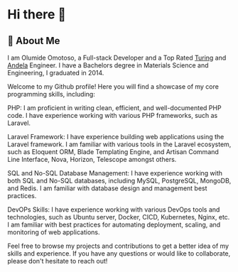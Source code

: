 # Hi there 👋

<!--
**oluomotoso/oluomotoso** is a ✨ _special_ ✨ repository because its `README.md` (this file) appears on your GitHub profile.

Here are some ideas to get you started:

- 🔭 I’m currently working on ...
- 🌱 I’m currently learning ...
- 👯 I’m looking to collaborate on ...
- 🤔 I’m looking for help with ...
- 💬 Ask me about ...
- 📫 How to reach me: ...
- 😄 Pronouns: ...
- ⚡ Fun fact: ...
-->

## 🚀 About Me

I am Olumide Omotoso, a Full-stack Developer and a Top Rated [Turing](https://turing.com) and [Andela](https://andela.com) Engineer. I have a Bachelors degree in Materials Science and Engineering, I graduated in 2014.

Welcome to my Github profile! Here you will find a showcase of my core programming skills, including:

PHP: I am proficient in writing clean, efficient, and well-documented PHP code. I have experience working with various PHP frameworks, such as Laravel.

Laravel Framework: I have experience building web applications using the Laravel framework. I am familiar with various tools in the Laravel ecosystem, such as Eloquent ORM, Blade Templating Engine, and Artisan Command Line Interface, Nova, Horizon, Telescope amongst others.

SQL and No-SQL Database Management: I have experience working with both SQL and No-SQL databases, including MySQL, PostgreSQL, MongoDB, and Redis. I am familiar with database design and management best practices.

DevOPs Skills: I have experience working with various DevOps tools and technologies, such as Ubuntu server, Docker, CICD, Kubernetes, Nginx, etc. I am familiar with best practices for automating deployment, scaling, and monitoring of web applications.

Feel free to browse my projects and contributions to get a better idea of my skills and experience. If you have any questions or would like to collaborate, please don't hesitate to reach out!
